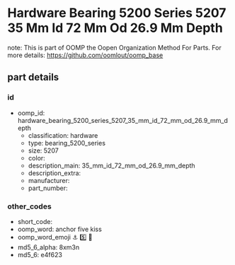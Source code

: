 # Hardware Bearing 5200 Series 5207 35 Mm Id 72 Mm Od 26.9 Mm Depth  

note: This is part of OOMP the Oopen Organization Method For Parts. For more details: https://github.com/oomlout/oomp_base

##  part details





### id
* oomp_id: hardware_bearing_5200_series_5207_35_mm_id_72_mm_od_26.9_mm_depth
  * classification: hardware
  * type: bearing_5200_series
  * size: 5207
  * color: 
  * description_main: 35_mm_id_72_mm_od_26.9_mm_depth
  * description_extra: 
  * manufacturer: 
  * part_number: 

### other_codes
* short_code: 
* oomp_word: anchor five kiss
* oomp_word_emoji :anchor: :five: :kiss:
* md5_6_alpha: 8xm3n
* md5_6: e4f623